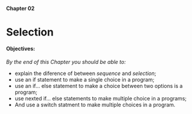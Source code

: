 #### Chapter 02

# Selection

#### Objectives:

*By the end of this Chapter you should be able to:*

* explain the diference of between *sequence* and *selection*;
* use an if statement to make a single choice in a program;
* use an if... else statement to make a choice between two options is a program;
* use nexted if... else statements to make multiple choice in a programs;
* And use a switch statment to make multiple choices in a program.



